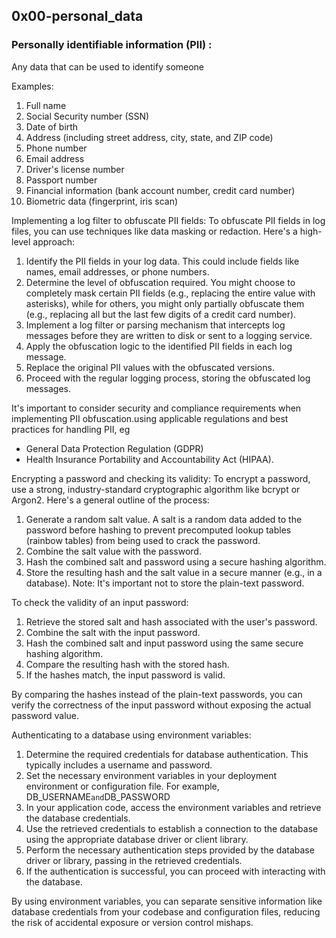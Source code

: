 ## 0x00-personal_data

### Personally identifiable information (PII) :
Any data that can be used to identify someone

Examples:
1. Full name
2. Social Security number (SSN)
3. Date of birth
4. Address (including street address, city, state, and ZIP code)
5. Phone number
6. Email address
7. Driver's license number
8. Passport number
9. Financial information (bank account number, credit card number)
10. Biometric data (fingerprint, iris scan)

Implementing a log filter to obfuscate PII fields:
To obfuscate PII fields in log files, you can use techniques like data masking or redaction.
Here's a high-level approach:

1. Identify the PII fields in your log data. This could include fields like names, email addresses, or phone numbers.
2. Determine the level of obfuscation required. You might choose to completely mask certain PII fields
 (e.g., replacing the entire value with asterisks), while for others, you might only partially obfuscate them (e.g., replacing all but the last few digits of a credit card number).
3. Implement a log filter or parsing mechanism that intercepts log messages before they are written to
 disk or sent to a logging service.
4. Apply the obfuscation logic to the identified PII fields in each log message.
5. Replace the original PII values with the obfuscated versions.
6. Proceed with the regular logging process, storing the obfuscated log messages.

It's important to consider security and compliance requirements when implementing PII obfuscation.using applicable regulations and best practices for handling PII, eg
- General Data Protection Regulation (GDPR)
- Health Insurance Portability and Accountability Act (HIPAA).

Encrypting a password and checking its validity:
To encrypt a password, use a strong, industry-standard cryptographic algorithm like
bcrypt or Argon2.
Here's a general outline of the process:

1. Generate a random salt value. A salt is a random data added to the password before hashing
    to prevent precomputed lookup tables (rainbow tables) from being used to crack the password.
2. Combine the salt value with the password.
3. Hash the combined salt and password using a secure hashing algorithm.
4. Store the resulting hash and the salt value in a secure manner (e.g., in a database).
   Note: It's important not to store the plain-text password.

To check the validity of an input password:

1. Retrieve the stored salt and hash associated with the user's password.
2. Combine the salt with the input password.
3. Hash the combined salt and input password using the same secure hashing algorithm.
4. Compare the resulting hash with the stored hash.
5. If the hashes match, the input password is valid.

By comparing the hashes instead of the plain-text passwords,
you can verify the correctness of the input password without
exposing the actual password value.

Authenticating to a database using environment variables:

1. Determine the required credentials for database authentication.
    This typically includes a username and password.
2. Set the necessary environment variables in your deployment environment or
  configuration file. For example, DB_USERNAME` and `DB_PASSWORD
3. In your application code, access the environment variables and retrieve the database credentials.
4. Use the retrieved credentials to establish a connection to the database using the appropriate
    database driver or client library.
5. Perform the necessary authentication steps provided by the database driver or library,
    passing in the retrieved credentials.
6. If the authentication is successful, you can proceed with interacting with the database.

By using environment variables, you can separate sensitive information like database credentials
from your codebase and configuration files, reducing the risk of accidental exposure or version
control mishaps.
